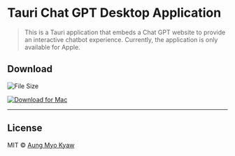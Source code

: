 # Tauri Chat GPT Desktop Application

> This is a Tauri application that embeds a Chat GPT website to provide an interactive chatbot experience. Currently, the application is only available for Apple.

## Download

![File Size](https://img.shields.io/badge/size-4.4MB-green?style=flat-square)

[![Download for Mac](https://img.shields.io/badge/Download%20for%20Mac-blue?style=for-the-badge&logo=apple&logoColor=white)](https://github.com/AungMyoKyaw/chat-gpt-tauri/releases/download/v0.0.1/TauriChatGPT_0.0.0_universal.dmg)

---

## License

MIT © [Aung Myo Kyaw](https://github.com/AungMyoKyaw)
